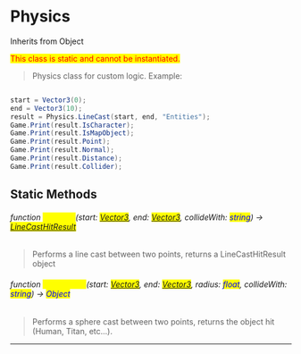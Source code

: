 # Physics
Inherits from Object

<mark style="color:red;">This class is static and cannot be instantiated.</mark>

> Physics class for custom logic.
> Example:
```csharp

start = Vector3(0);
end = Vector3(10);
result = Physics.LineCast(start, end, "Entities");
Game.Print(result.IsCharacter);
Game.Print(result.IsMapObject);
Game.Print(result.Point);
Game.Print(result.Normal);
Game.Print(result.Distance);
Game.Print(result.Collider);
```
## Static Methods
###### function <mark style="color:yellow;">LineCast</mark>(start: <mark style="color:blue;">[Vector3](../objects/Vector3.md)</mark>, end: <mark style="color:blue;">[Vector3](../objects/Vector3.md)</mark>, collideWith: <mark style="color:blue;">string</mark>) → <mark style="color:blue;">[LineCastHitResult](../objects/LineCastHitResult.md)</mark>
> Performs a line cast between two points, returns a LineCastHitResult object

###### function <mark style="color:yellow;">SphereCast</mark>(start: <mark style="color:blue;">[Vector3](../objects/Vector3.md)</mark>, end: <mark style="color:blue;">[Vector3](../objects/Vector3.md)</mark>, radius: <mark style="color:blue;">float</mark>, collideWith: <mark style="color:blue;">string</mark>) → <mark style="color:blue;">Object</mark>
> Performs a sphere cast between two points, returns the object hit (Human, Titan, etc...).


---

